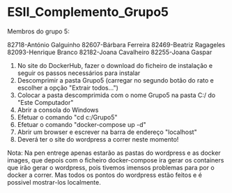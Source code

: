 # ESII_Complemento_Grupo5

Membros do grupo 5:

82718-António Galguinho
82607-Bárbara Ferreira
82469-Beatriz Ragageles
82093-Henrique Branco
82182-Joana Cavalheiro
82255-Joana Gaspar

1. No site do DockerHub, fazer o download do ficheiro de instalação e seguir os passos necessários para instalar
2. Descomprimir a pasta Grupo5 (carregar no segundo botão do rato e escolher a opção "Extrair todos...")
3. Colocar a pasta descomprimida com o nome Grupo5 na pasta C:/ do "Este Computador"
4. Abrir a consola do Windows
5. Efetuar o comando "cd c:/Grupo5"
6. Efetuar o comando "docker-compose up -d"
7. Abrir um browser e escrever na barra de endereço "localhost" 
8. Deverá ter o site do wordpress a correr neste momento!

Nota: Na pen entrege apenas estarão as pastas do wordpress e as docker images, que depois com o ficheiro docker-compose ira gerar os containers que irão gerar o wordpress, pois tivemos imensos problemas para por o docker a correr. Mas todos os pontos do wordpress estão feitos e é possivel mostrar-los localmente.

